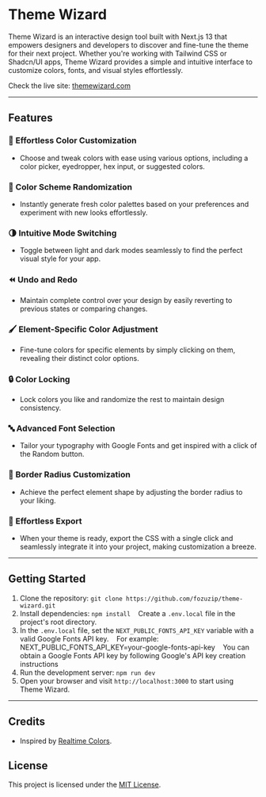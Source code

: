 # Theme Wizard

Theme Wizard is an interactive design tool built with Next.js 13 that empowers designers and developers to discover and fine-tune the theme for their next project. Whether you're working with Tailwind CSS or Shadcn/UI apps, Theme Wizard provides a simple and intuitive interface to customize colors, fonts, and visual styles effortlessly.

Check the live site: [themewizard.com](https://themewizard.com/)

---

## Features

### 🎨 Effortless Color Customization

- Choose and tweak colors with ease using various options, including a color picker, eyedropper, hex input, or suggested colors.

### 🌈 Color Scheme Randomization

- Instantly generate fresh color palettes based on your preferences and experiment with new looks effortlessly.

### 🌗 Intuitive Mode Switching

- Toggle between light and dark modes seamlessly to find the perfect visual style for your app.

### ⏪ Undo and Redo

- Maintain complete control over your design by easily reverting to previous states or comparing changes.

### 🖌️ Element-Specific Color Adjustment

- Fine-tune colors for specific elements by simply clicking on them, revealing their distinct color options.

### 🔒 Color Locking

- Lock colors you like and randomize the rest to maintain design consistency.

### 🔤 Advanced Font Selection

- Tailor your typography with Google Fonts and get inspired with a click of the Random button.

### 🔲 Border Radius Customization

- Achieve the perfect element shape by adjusting the border radius to your liking.

### 🚀 Effortless Export

- When your theme is ready, export the CSS with a single click and seamlessly integrate it into your project, making customization a breeze.

---

## Getting Started

1. Clone the repository: `git clone https://github.com/fozuzip/theme-wizard.git`
2. Install dependencies: `npm install`
      Create a `.env.local` file in the project's root directory.
3. In the `.env.local` file, set the `NEXT_PUBLIC_FONTS_API_KEY` variable with a valid Google Fonts API key.
      For example: NEXT_PUBLIC_FONTS_API_KEY=your-google-fonts-api-key
      You can obtain a Google Fonts API key by following Google's API key creation instructions
4. Run the development server: `npm run dev`
5. Open your browser and visit `http://localhost:3000` to start using Theme Wizard.

---

## Credits

- Inspired by [Realtime Colors](https://www.realtimecolors.com/).

## License

This project is licensed under the [MIT License](https://opensource.org/license/mit/).

